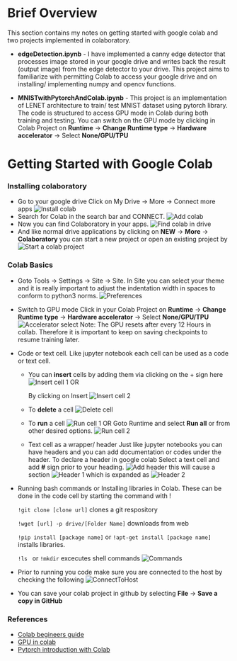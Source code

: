 # Brief Overview

This section contains my notes on getting started with google colab and two projects implemented in colaboratory.

* **edgeDetection.ipynb** - I have implemented a canny edge detector that processes image stored in your google drive and writes back the result (output image) from the edge detector to your drive. This project aims to familiarize with permitting Colab to access your google drive and on installing/ implementing numpy and opencv functions.

* **MNISTwithPytorchAndColab.ipynb** - This project is an implementation of LENET architecture to train/ test MNIST dataset using pytorch library. The code is structured to access GPU mode in Colab during both training and testing. You can switch on the GPU mode by clicking in Colab Project on
**Runtime** &rarr; **Change Runtime type** &rarr; **Hardware accelerator** &rarr; Select **None/GPU/TPU**



# Getting Started with Google Colab
### Installing colaboratory
* Go to your google drive Click on My Drive &rarr; More &rarr; Connect more apps
![Install colab](./ReadmeImages/1_AddingCollab.png)
* Search for Colab in the search bar and CONNECT.
![Add colab](./ReadmeImages/12_ColabSearch.png)
* Now you can find Colaboratory in your apps.
![Find colab in drive](./ReadmeImages/2_colaboratoryInDrive.png)
* And like normal drive applications by clicking on **NEW** &rarr; **More** &rarr; **Colaboratory** you can start a new project or open an existing project by
![Start a colab project](./ReadmeImages/13_ExistingProject.png)

### Colab Basics
* Goto Tools &rarr; Settings &rarr; Site  &rarr; Site.
In Site you can select your theme and it is really important to adjust the indentation width in spaces to conform to python3 norms.
![Preferences](./ReadmeImages/3_Preferences.png)

* Switch to GPU mode
Click in your Colab Project on
**Runtime** &rarr; **Change Runtime type** &rarr; **Hardware accelerator** &rarr; Select **None/GPU/TPU**
![Accelerator select](./ReadmeImages/4_SwitchingGPUmode.png)
Note: The GPU resets after every 12 Hours in collab. Therefore it is important to keep on saving checkpoints to resume training later.

* Code or text cell.
Like jupyter notebook each cell can be used as a code or text cell.
   -  You can __insert__ cells by adding them via clicking  on the + sign here
     ![Insert cell 1](./ReadmeImages/5_AddingCells.png)
     OR

      By clicking on Insert
      ![Insert cell 2](./ReadmeImages/6_Bars.png)
  - To __delete__ a cell
   ![Delete cell](./ReadmeImages/7_DeleteCell.png)
  - To __run__ a cell
   ![Run cell 1](./ReadmeImages/8_RunningACell.png)
   OR
   Goto Runtime and select **Run all** or from other desired options.
   ![Run cell 2](./ReadmeImages/9_FromRuntime.png)
  - Text cell as a wrapper/ header
    Just like jupyter notebooks you can have headers and you can add documentation or codes under the header.
    To declare a header in google colab Select a text cell and add __#__ sign prior to your heading.
    ![Add header](./ReadmeImages/14_addheader.png)
    this will cause a section
    ![Header 1](./ReadmeImages/15_header1.png)
    which is expanded as
    ![Header 2](./ReadmeImages/16_header2.png)

*  Running bash commands or Installing libraries in Colab.
These can be done in the code cell by starting the command with !

     ``!git clone [clone url]`` clones a git respository

     ``!wget [url] -p drive/[Folder Name]`` downloads from web

     ``!pip install [package name]`` or ``!apt-get install [package name]`` installs libraries.

     ``!ls `` or ``!mkdir`` excecutes shell commands
![Commands](./ReadmeImages/10_RunningCommands.png)
* Prior to running you code make sure you are connected to the host by checking the following
![ConnectToHost](./ReadmeImages/11_connectedToHost.png)

* You can save your colab project in github by selecting **File** &rarr; **Save a copy in GitHub**

### References
* [Colab begineers guide](https://medium.com/lean-in-women-in-tech-india/google-colab-the-beginners-guide-5ad3b417dfa)
* [GPU in colab](https://www.kdnuggets.com/2018/02/google-colab-free-gpu-tutorial-tensorflow-keras-pytorch.html/2)
* [Pytorch introduction with Colab](https://colab.research.google.com/drive/1gJAAN3UI9005ecVmxPun5ZLCGu4YBtLo)
